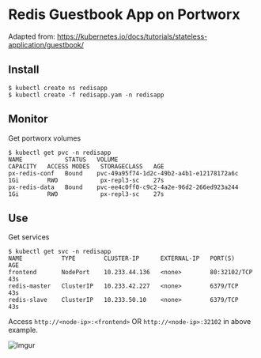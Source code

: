 # Redis Guestbook App on Portworx

Adapted from: https://kubernetes.io/docs/tutorials/stateless-application/guestbook/ 

## Install

```
$ kubectl create ns redisapp
$ kubectl create -f redisapp.yam -n redisapp
```

## Monitor

Get portworx volumes
```
$ kubectl get pvc -n redisapp
NAME            STATUS   VOLUME                                     CAPACITY   ACCESS MODES   STORAGECLASS   AGE
px-redis-conf   Bound    pvc-49a95f74-1d2c-49b2-a4b1-e12178172a6c   1Gi        RWO            px-repl3-sc    27s
px-redis-data   Bound    pvc-ee4c0ff0-c9c2-4a2e-96d2-266ed923a244   1Gi        RWO            px-repl3-sc    27s
```

## Use

Get services
```
$ kubectl get svc -n redisapp
NAME           TYPE        CLUSTER-IP      EXTERNAL-IP   PORT(S)        AGE
frontend       NodePort    10.233.44.136   <none>        80:32102/TCP   43s
redis-master   ClusterIP   10.233.42.227   <none>        6379/TCP       43s
redis-slave    ClusterIP   10.233.50.10    <none>        6379/TCP       43s
```

Access `http://<node-ip>:<frontend>` OR `http://<node-ip>:32102` in above example.

![Imgur](https://i.imgur.com/tNnY5zS.png)
